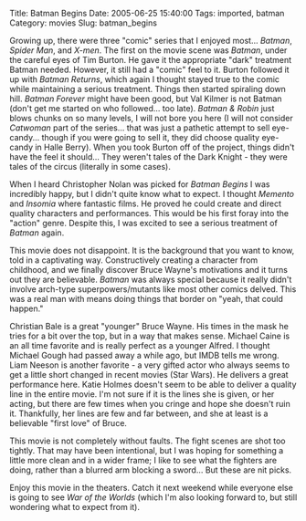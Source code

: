 Title: Batman Begins
Date: 2005-06-25 15:40:00
Tags: imported, batman
Category: movies
Slug: batman_begins

Growing up, there were three "comic" series that I enjoyed most... <em>Batman</em>, <em>Spider Man</em>, and <em>X-men</em>.  The first on the movie scene was <em>Batman</em>, under the careful eyes of Tim Burton.  He gave it the appropriate "dark" treatment Batman needed.  However, it still had a "comic" feel to it.  Burton followed it up with <em>Batman Returns</em>, which again I thought stayed true to the comic while maintaining  a serious treatment.  Things then started spiraling down hill.  <em>Batman Forever</em> might have been good, but Val Kilmer is not Batman (don't get me started on who followed... too late).  <em>Batman & Robin</em> just blows chunks on so many levels, I will not bore you here (I will not consider <em>Catwoman</em> part of the series... that was just a pathetic attempt to sell eye-candy... though if you were going to sell it, they did choose quality eye-candy in Halle Berry).  When you took Burton off of the project, things didn't have the feel it should...  They weren't tales of the Dark Knight - they were tales of the circus (literally in some cases).

When I heard Christopher Nolan was picked for <em>Batman Begins</em> I was incredibly happy, but I didn't quite know what to expect.  I thought <em>Memento</em> and <em>Insomia</em> where fantastic films.  He proved he could create and direct quality characters and performances.  This would be his first foray into the "action" genre.  Despite this, I was excited to see a serious treatment of <em>Batman</em> again.

This movie does not disappoint.  It is the background that you want to know, told in a captivating way.  Constructively creating a character from childhood, and we finally discover Bruce Wayne's motivations and it turns out they are believable.  <em>Batman</em> was always special because it really didn't involve arch-type superpowers/mutants like most other comics delved.  This was a real man with means doing things that border on "yeah, that could happen."

Christian Bale is a great "younger" Bruce Wayne.  His times in the mask he tries for a bit over the top, but in a way that makes sense.  Michael Caine is an all time favorite and is really perfect as a younger Alfred.  I thought Michael Gough had passed away a while ago, but IMDB tells me wrong.  Liam Neeson is another favorite - a very gifted actor who always seems to get a little short changed in recent movies (Star Wars).  He delivers a great performance here.  Katie Holmes doesn't seem to be able to deliver a quality line in the entire movie.  I'm not sure if it is the lines she is given, or her acting, but there are few times when you cringe and hope she doesn't ruin it.  Thankfully, her lines are few and far between, and she at least is a believable "first love" of Bruce.

This movie is not completely without faults.  The fight scenes are shot too tightly.  That may have been intentional, but I was hoping for something a little more clean and in a wider frame; I like to see what the fighters are doing, rather than a blurred arm blocking a sword... But these are nit picks.

Enjoy this movie in the theaters.  Catch it next weekend while everyone else is going to see <em>War of the Worlds</em> (which I'm also looking forward to, but still wondering what to expect from it).
